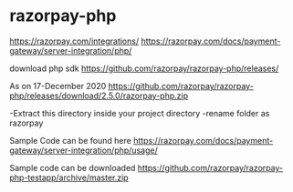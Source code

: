 # razorpay-php

https://razorpay.com/integrations/
https://razorpay.com/docs/payment-gateway/server-integration/php/

download php sdk
https://github.com/razorpay/razorpay-php/releases/

As on 17-December 2020
https://github.com/razorpay/razorpay-php/releases/download/2.5.0/razorpay-php.zip

-Extract this directory inside your project directory 
-rename folder as razorpay


Sample Code can be found here
https://razorpay.com/docs/payment-gateway/server-integration/php/usage/

Sample code can be downloaded
https://github.com/razorpay/razorpay-php-testapp/archive/master.zip
